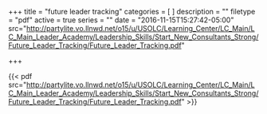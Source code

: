 +++
title = "future leader tracking"
categories = [
]
description = ""
filetype = "pdf"
active = true
series = ""
date = "2016-11-15T15:27:42-05:00"
src="http://partylite.vo.llnwd.net/o15/u/USOLC/Learning_Center/LC_Main/LC_Main_Leader_Academy/Leadership_Skills/Start_New_Consultants_Strong/Future_Leader_Tracking/Future_Leader_Tracking.pdf"

+++

{{< pdf src="http://partylite.vo.llnwd.net/o15/u/USOLC/Learning_Center/LC_Main/LC_Main_Leader_Academy/Leadership_Skills/Start_New_Consultants_Strong/Future_Leader_Tracking/Future_Leader_Tracking.pdf" >}}
